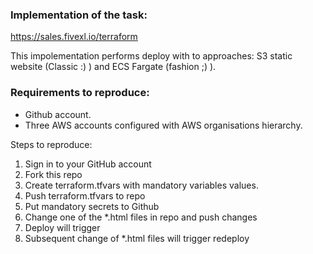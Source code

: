 
### Implementation of the task:
https://sales.fivexl.io/terraform

This impolementation performs deploy with to approaches: S3 static website (Classic :) ) and ECS Fargate (fashion ;) ).

### Requirements to reproduce:

- Github account.
- Three AWS accounts configured with AWS organisations hierarchy.

Steps to reproduce:

1. Sign in to your GitHub account
2. Fork this repo
3. Create terraform.tfvars with mandatory variables values.
4. Push terraform.tfvars to repo
5. Put mandatory secrets to Github
6. Change one of the *.html files in repo and push changes
7. Deploy will trigger
8. Subsequent change of *.html files will trigger redeploy
